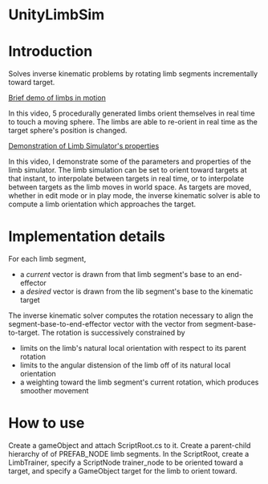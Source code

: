 # UnityLimbSim

# Introduction

Solves inverse kinematic problems by rotating limb segments incrementally toward target.

[Brief demo of limbs in motion](https://www.youtube.com/watch?v=ICoIFynmPzw)

In this video, 5 procedurally generated limbs orient themselves in real time to touch a moving sphere. The limbs are able to re-orient in real time as the target sphere's position is changed.

[Demonstration of Limb Simulator's properties](https://www.youtube.com/watch?v=pwzNadIxbiM)

In this video, I demonstrate some of the parameters and properties of the limb simulator. The limb simulation can be set to orient toward targets at that instant, to interpolate between targets in real time, or to interpolate between targets as the limb moves in world space. As targets are moved, whether in edit mode or in play mode, the inverse kinematic solver is able to compute a limb orientation which approaches the target.

# Implementation details

For each limb segment, 

* a *current* vector is drawn from that limb segment's base to an end-effector
* a *desired* vector is drawn from the lib segment's base to the kinematic target

The inverse kinematic solver computes the rotation necessary to align the segment-base-to-end-effector vector with the vector from segment-base-to-target. The rotation is successively constrained by

* limits on the limb's natural local orientation with respect to its parent rotation
* limits to the angular distension of the limb off of its natural local orientation
* a weighting toward the limb segment's current rotation, which produces smoother movement

# How to use

Create a gameObject and attach ScriptRoot.cs to it. Create a parent-child hierarchy of of PREFAB_NODE limb segments. In the ScriptRoot, create a LimbTrainer, specify a ScriptNode trainer_node to be oriented toward a target, and specify a GameObject target for the limb to orient toward.
